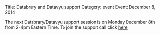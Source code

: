 Title: Databrary and Datavyu support 
Category: event
Event: December 8, 2014

The next Databrary/Datavyu support session is on Monday December 8th from 2-4pm Eastern Time.
To join the support call click [here](https://bluejeans.com/databrary/)